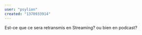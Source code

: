 ```yaml
---
user: "psylion"
created: "1370933914"
---
```


Est-ce que ce sera retransmis en Streaming? ou bien en podcast?
